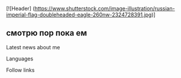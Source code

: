 [![Header]
(https://www.shutterstock.com/image-illustration/russian-imperial-flag-doubleheaded-eagle-260nw-2324728391.jpg)]

## смотрю пор пока ем

Latest news about me

Languages

Follow links
